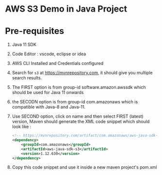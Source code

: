 # AWS S3 Demo in Java Project

# Pre-requisites

1.  Java 11 SDK
1.  Code Editor : vscode, eclipse or idea
1.  AWS CLI Installed and Credentials configured

1.  Search for `s3` at https://mvnrepository.com, it should give you multiple search results.

1.  The FIRST option is from group-id software.amazon.awssdk which should be used for Java 11 onwards 

1.  the SECODN option is from group-id com.amazonaws which is compatible with Java-8 and Java-11.

1.  Use SECOND option, click on name and then select FIRST (latest) version, Maven should generate the XML code snippet which should look like :

    ```xml
    <!-- https://mvnrepository.com/artifact/com.amazonaws/aws-java-sdk-s3 -->
    <dependency>
        <groupId>com.amazonaws</groupId>
        <artifactId>aws-java-sdk-s3</artifactId>
        <version>1.12.630</version>
    </dependency>
    ```
1. Copy this code snippet and use it inside a new maven project's pom.xml